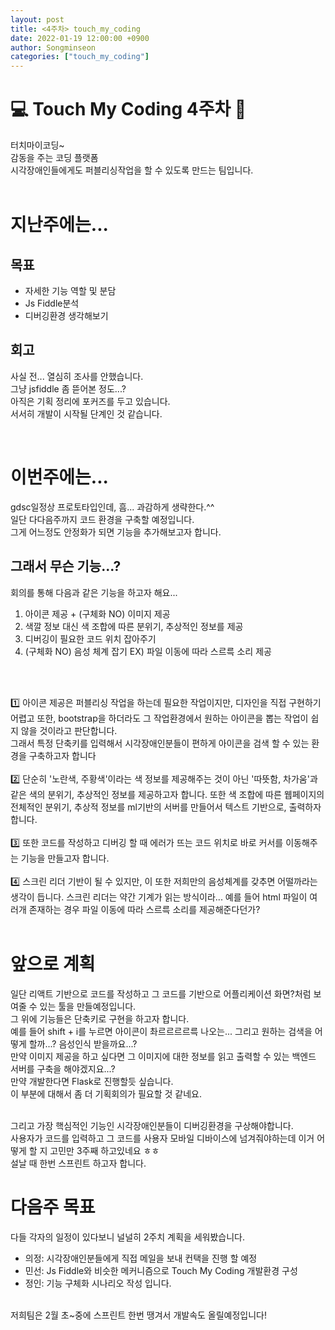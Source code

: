 ```yaml
---
layout: post
title: <4주차> touch_my_coding
date: 2022-01-19 12:00:00 +0900
author: Songminseon
categories: ["touch_my_coding"]
---
```


# 💻 Touch My Coding 4주차 📱

터치마이코딩~ <br>
감동을 주는 코딩 플랫폼<br>
시각장애인들에게도 퍼블리싱작업을 할 수 있도록 만드는 팀입니다.<br><br>

# 지난주에는...

## 목표

- 자세한 기능 역할 및 분담
- Js Fiddle분석
- 디버깅환경 생각해보기

## 회고

사실 전... 열심히 조사를 안했습니다. <br>
그냥 jsfiddle 좀 뜯어본 정도...?<br>
아직은 기획 정리에 포커즈를 두고 있습니다.<br>
서서히 개발이 시작될 단계인 것 같습니다.<br>

<br>

# 이번주에는...

gdsc일정상 프로토타입인데, 흠... 과감하게 생략한다.^^<br>
일단 다다음주까지 코드 환경을 구축할 예정입니다.<br>
그게 어느정도 안정화가 되면 기능을 추가해보고자 합니다.

## 그래서 무슨 기능...?

회의를 통해 다음과 같은 기능을 하고자 해요...

1. 아이콘 제공 + (구체화 NO) 이미지 제공
2. 색깔 정보 대신 색 조합에 따른 분위기, 추상적인 정보를 제공      
3. 디버깅이 필요한 코드 위치 잡아주기
4. (구체화 NO) 음성 체계 잡기 EX) 파일 이동에 따라 스르륵 소리 제공     

<br>
<br>

1️⃣ 아이콘 제공은 퍼블리싱 작업을 하는데 필요한 작업이지만, 디자인을 직접 구현하기 어렵고 또한, bootstrap을 하더라도 그 작업환경에서 원하는 아이콘을 뽑는 작업이 쉽지 않을 것이라고 판단합니다.<br>
그래서 특정 단축키를 입력해서 시각장애인분들이 편하게 아이콘을 검색 할 수 있는 환경을 구축하고자 합니다<br><br>
2️⃣ 단순히 '노란색, 주황색'이라는 색 정보를 제공해주는 것이 아닌 '따뜻함, 차가움'과 같은 색의 분위기, 추상적인 정보를 제공하고자 합니다. 또한 색 조합에 따른 웹페이지의 전체적인 분위기, 추상적 정보를 ml기반의 서버를 만들어서 텍스트 기반으로, 출력하자 합니다.<br><br>
3️⃣ 또한 코드를 작성하고 디버깅 할 때 에러가 뜨는 코드 위치로 바로 커서를 이동해주는 기능을 만들고자 합니다.<br><br>
4️⃣ 스크린 리더 기반이 될 수 있지만, 이 또한 저희만의 음성체계를 갖추면 어떨까라는 생각이 듭니다.
스크린 리더는 약간 기계가 읽는 방식이라... 예를 들어 html 파일이 여러개 존재하는 경우 파일 이동에 따라 스르륵 소리를 제공해준다던가?<br><br>
 

# 앞으로 계획

일단 리액트 기반으로 코드를 작성하고 그 코드를 기반으로 어플리케이션 화면?처럼 보여줄 수 있는 툴을 만들예정입니다. <br>
그 위에 기능들은 단축키로 구현을 하고자 합니다.<br>
예를 들어 shift + i를 누르면 아이콘이 촤르르르르륵 나오는... 그리고 원하는 검색을 어떻게 할까...? 음성인식 받을까요...? <br>
만약 이미지 제공을 하고 싶다면 그 이미지에 대한 정보를 읽고 출력할 수 있는 백엔드 서버를 구축을 해야겠지요...? <br>
만약 개발한다면 Flask로 진행할듯 싶습니다. <br>
이 부분에 대해서 좀 더 기획회의가 필요할 것 같네요.<br><br>

그리고 가장 핵심적인 기능인 시각장애인분들이 디버깅환경을 구상해야합니다.<br>
사용자가 코드를 입력하고 그 코드를 사용자 모바일 디바이스에 넘겨줘야하는데 이거 어떻게 할 지 고민만 3주째 하고있네요 ㅎㅎ <br>
설날 때 한번 스프린트 하고자 합니다.<br>

# 다음주 목표

다들 각자의 일정이 있다보니 널널히 2주치 계획을 세워봤습니다.<br>

- 의정: 시각장애인분들에게 직접 메일을 보내 컨택을 진행 할 예정
- 민선: Js Fiddle와 비슷한 메커니즘으로 Touch My Coding 개발환경 구성
- 정인: 기능 구체화 시나리오 작성
  입니다. <br><br>

저희팀은 2월 초~중에 스프린트 한번 땡겨서 개발속도 올릴예정입니다!
